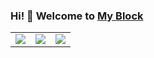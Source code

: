 ### Hi! 👏 Welcome to [My Block](https://lvruichen.github.io/)

<table align="center" width="100%">
    <td align="center">
        <img src="https://github-readme-stats.vercel.app/api/top-langs/?username=lvruichen&layout=compact&title_color=007bff&text_color=e7e7e7&icon_color=007bff&bg_color=171c28">
    </td>
    <td align="center">
        <img src="https://github-readme-stats.vercel.app/api?username=lvruichen&show_icons=true&hide_title=truelayout=compact&title_color=007bff&text_color=e7e7e7&icon_color=007bff&bg_color=171c28">
          </td>
    <td align="center">
      <img src="https://github-readme-streak-stats.herokuapp.com/?user=lvruichen&theme=radical">
    </td>
  </tr>
</table>
